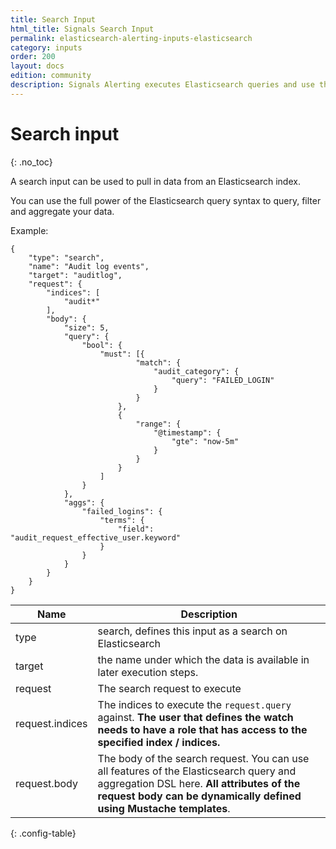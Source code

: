 ```yaml
---
title: Search Input
html_title: Signals Search Input
permalink: elasticsearch-alerting-inputs-elasticsearch
category: inputs
order: 200
layout: docs
edition: community
description: Signals Alerting executes Elasticsearch queries and use the query result to check for anomalies.
---
```


<!--- Copyright 2020 floragunn GmbH -->

# Search input
{: .no_toc}

A search input can be used to pull in data from an Elasticsearch index.

You can use the full power of the Elasticsearch query syntax to query, filter and aggregate your data. 

Example:

```
{
	"type": "search",
	"name": "Audit log events",
	"target": "auditlog",
	"request": {
		"indices": [
			"audit*"
		],
		"body": {
			"size": 5,
			"query": {
				"bool": {
					"must": [{
							"match": {
								"audit_category": {
									"query": "FAILED_LOGIN"
								}
							}
						},
						{
							"range": {
								"@timestamp": {
									"gte": "now-5m"
								}
							}
						}
					]
				}
			},
			"aggs": {
				"failed_logins": {
					"terms": {
						"field": "audit_request_effective_user.keyword"
					}
				}
			}
		}
	}
}
```

| Name | Description |
|---|---|
| type | search, defines this input as a search on Elasticsearch|
| target | the name under which the data is available in later execution steps. |
| request | The search request to execute |
| request.indices | The indices to execute the `request.query` against. **The user that defines the watch needs to have a role that has access to the specified index / indices.**|
| request.body | The body of the search request. You can use all features of the Elasticsearch query and aggregation DSL here. **All attributes of the request body can be dynamically defined using Mustache templates**.|
{: .config-table}